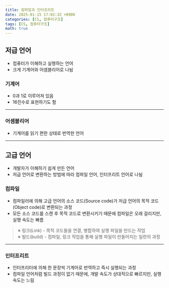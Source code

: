 ```yaml
---
title: 컴파일과 인터프리트
date: 2025-01-15 17:02:32 +0900
categories: [CS, 컴퓨터구조]
tags: [CS, 컴퓨터구조]
math: true
---
```


## **저급 언어**
- 컴퓨터가 이해하고 실행하는 언어
- 크게 기계어와 어셈블리어로 나뉨

### **기계어**
- 0과 1로 이루어져 있음
- 16진수로 표현하기도 함

---
### **어셈블리어**
- 기계어를 읽기 편한 상태로 번역한 언어

---
## **고급 언어**
- 개발자가 이해하기 쉽게 만든 언어
- 저급 언어로 변환하는 방법에 따라 컴파일 언어, 인터프리트 언어로 나뉨

### **컴파일**
- 컴파일러에 의해 고급 언어의 소스 코드(Source code)가 저급 언어의 목적 코드(Object code)로 변환되는 과정
- 모든 소스 코드를 스캔 후 목적 코드로 변환시키기 때문에 컴파일은 오래 걸리지만, 실행 속도는 빠름
> ※ 링크(Link) - 목적 코드들을 연결, 병합하여 실행 파일을 만드는 작업<br>
> ※ 빌드(build) - 컴파일, 링크 작업을 통해 실행 파일이 만들어지는 일련의 과정

---
### **인터프리트**
- 인터프리터에 의해 한 문장씩 기계어로 번역하고 즉시 실행되는 과정
- 컴파일 언어처럼 빌드 과정이 없기 때문에, 개발 속도가 상대적으로 빠르지만, 실행 속도는 느림
